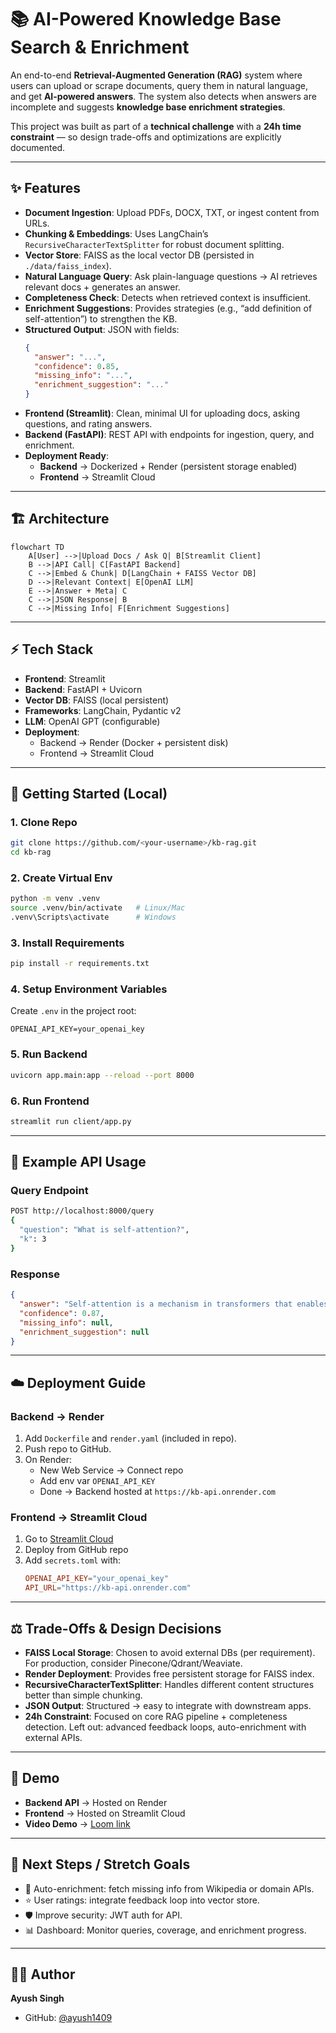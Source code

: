 # 📚 AI-Powered Knowledge Base Search & Enrichment

An end-to-end **Retrieval-Augmented Generation (RAG)** system where users can upload or scrape documents, query them in natural language, and get **AI-powered answers**. The system also detects when answers are incomplete and suggests **knowledge base enrichment strategies**.  

This project was built as part of a **technical challenge** with a **24h time constraint** — so design trade-offs and optimizations are explicitly documented.

---

## ✨ Features

- **Document Ingestion**: Upload PDFs, DOCX, TXT, or ingest content from URLs.  
- **Chunking & Embeddings**: Uses LangChain’s `RecursiveCharacterTextSplitter` for robust document splitting.  
- **Vector Store**: FAISS as the local vector DB (persisted in `./data/faiss_index`).  
- **Natural Language Query**: Ask plain-language questions → AI retrieves relevant docs + generates an answer.  
- **Completeness Check**: Detects when retrieved context is insufficient.  
- **Enrichment Suggestions**: Provides strategies (e.g., “add definition of self-attention”) to strengthen the KB.  
- **Structured Output**: JSON with fields:  
  ```json
  {
    "answer": "...",
    "confidence": 0.85,
    "missing_info": "...",
    "enrichment_suggestion": "..."
  }
  ```  
- **Frontend (Streamlit)**: Clean, minimal UI for uploading docs, asking questions, and rating answers.  
- **Backend (FastAPI)**: REST API with endpoints for ingestion, query, and enrichment.  
- **Deployment Ready**:  
  - **Backend** → Dockerized + Render (persistent storage enabled)  
  - **Frontend** → Streamlit Cloud  

---

## 🏗️ Architecture

```mermaid
flowchart TD
    A[User] -->|Upload Docs / Ask Q| B[Streamlit Client]
    B -->|API Call| C[FastAPI Backend]
    C -->|Embed & Chunk| D[LangChain + FAISS Vector DB]
    D -->|Relevant Context| E[OpenAI LLM]
    E -->|Answer + Meta| C
    C -->|JSON Response| B
    C -->|Missing Info| F[Enrichment Suggestions]
```

---

## ⚡ Tech Stack

- **Frontend**: Streamlit  
- **Backend**: FastAPI + Uvicorn  
- **Vector DB**: FAISS (local persistent)  
- **Frameworks**: LangChain, Pydantic v2  
- **LLM**: OpenAI GPT (configurable)  
- **Deployment**:  
  - Backend → Render (Docker + persistent disk)  
  - Frontend → Streamlit Cloud  

---

## 🚀 Getting Started (Local)

### 1. Clone Repo
```bash
git clone https://github.com/<your-username>/kb-rag.git
cd kb-rag
```

### 2. Create Virtual Env
```bash
python -m venv .venv
source .venv/bin/activate   # Linux/Mac
.venv\Scripts\activate      # Windows
```

### 3. Install Requirements
```bash
pip install -r requirements.txt
```

### 4. Setup Environment Variables
Create `.env` in the project root:
```env
OPENAI_API_KEY=your_openai_key
```

### 5. Run Backend
```bash
uvicorn app.main:app --reload --port 8000
```

### 6. Run Frontend
```bash
streamlit run client/app.py
```

---

## 🧪 Example API Usage

### Query Endpoint
```bash
POST http://localhost:8000/query
{
  "question": "What is self-attention?",
  "k": 3
}
```

### Response
```json
{
  "answer": "Self-attention is a mechanism in transformers that enables...",
  "confidence": 0.87,
  "missing_info": null,
  "enrichment_suggestion": null
}
```

---

## ☁️ Deployment Guide

### Backend → Render
1. Add `Dockerfile` and `render.yaml` (included in repo).  
2. Push repo to GitHub.  
3. On Render:  
   - New Web Service → Connect repo  
   - Add env var `OPENAI_API_KEY`  
   - Done → Backend hosted at `https://kb-api.onrender.com`  

### Frontend → Streamlit Cloud
1. Go to [Streamlit Cloud](https://streamlit.io/cloud)  
2. Deploy from GitHub repo  
3. Add `secrets.toml` with:
   ```toml
   OPENAI_API_KEY="your_openai_key"
   API_URL="https://kb-api.onrender.com"
   ```  

---

## ⚖️ Trade-Offs & Design Decisions

- **FAISS Local Storage**: Chosen to avoid external DBs (per requirement). For production, consider Pinecone/Qdrant/Weaviate.  
- **Render Deployment**: Provides free persistent storage for FAISS index.  
- **RecursiveCharacterTextSplitter**: Handles different content structures better than simple chunking.  
- **JSON Output**: Structured → easy to integrate with downstream apps.  
- **24h Constraint**: Focused on core RAG pipeline + completeness detection. Left out: advanced feedback loops, auto-enrichment with external APIs.  

---

## 🎥 Demo

- **Backend API** → Hosted on Render  
- **Frontend** → Hosted on Streamlit Cloud  
- **Video Demo** → [Loom link](https://www.loom.com/share/74a8eeb2aca0497596bb810cf811d768?sid=412764c6-f531-4d6b-bc17-aa1ef2c63eb0)  

---

## 🧭 Next Steps / Stretch Goals

- 🔄 Auto-enrichment: fetch missing info from Wikipedia or domain APIs.  
- ⭐ User ratings: integrate feedback loop into vector store.  
- 🛡️ Improve security: JWT auth for API.  
- 📊 Dashboard: Monitor queries, coverage, and enrichment progress.  

---

## 👨‍💻 Author

**Ayush Singh**  
- GitHub: [@ayush1409](https://github.com/ayush1409)  
